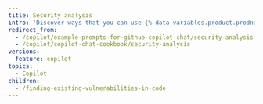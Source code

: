 ```yaml
---
title: Security analysis
intro: 'Discover ways that you can use {% data variables.product.prodname_copilot %} to improve the security of your code.'
redirect_from:
  - /copilot/example-prompts-for-github-copilot-chat/security-analysis
  - /copilot/copilot-chat-cookbook/security-analysis
versions:
  feature: copilot
topics:
  - Copilot
children:
  - /finding-existing-vulnerabilities-in-code
---
```


